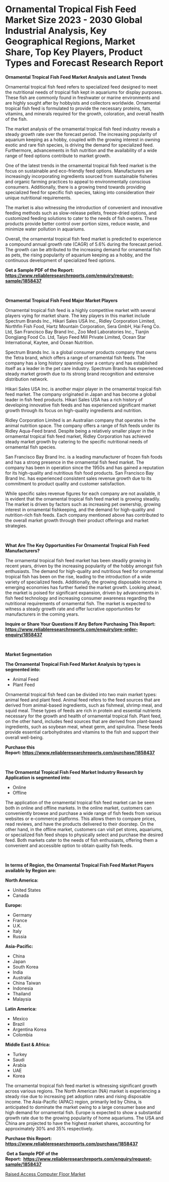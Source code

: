 <p><h1>Ornamental Tropical Fish Feed Market Size 2023 - 2030 Global Industrial Analysis, Key Geographical Regions, Market Share, Top Key Players, Product Types and Forecast Research Report</h1></p><p><strong>Ornamental Tropical Fish Feed Market Analysis and Latest Trends</strong></p>
<p><p>Ornamental tropical fish feed refers to specialized feed designed to meet the nutritional needs of tropical fish kept in aquariums for display purposes. These fish are commonly found in freshwater or marine environments and are highly sought after by hobbyists and collectors worldwide. Ornamental tropical fish feed is formulated to provide the necessary proteins, fats, vitamins, and minerals required for the growth, coloration, and overall health of the fish.</p><p>The market analysis of the ornamental tropical fish feed industry reveals a steady growth rate over the forecast period. The increasing popularity of aquarium keeping as a hobby, coupled with the growing interest in owning exotic and rare fish species, is driving the demand for specialized feed. Furthermore, advancements in fish nutrition and the availability of a wide range of feed options contribute to market growth.</p><p>One of the latest trends in the ornamental tropical fish feed market is the focus on sustainable and eco-friendly feed options. Manufacturers are increasingly incorporating ingredients sourced from sustainable fisheries and organic farming practices to appeal to environmentally conscious consumers. Additionally, there is a growing trend towards providing specialized feed for specific fish species, taking into consideration their unique nutritional requirements.</p><p>The market is also witnessing the introduction of convenient and innovative feeding methods such as slow-release pellets, freeze-dried options, and customized feeding solutions to cater to the needs of fish owners. These products provide better control over portion sizes, reduce waste, and minimize water pollution in aquariums.</p><p>Overall, the ornamental tropical fish feed market is predicted to experience a compound annual growth rate (CAGR) of 5.6% during the forecast period. The growth can be attributed to the increasing demand for ornamental fish as pets, the rising popularity of aquarium keeping as a hobby, and the continuous development of specialized feed options.</p></p>
<p><strong>Get a Sample PDF of the Report:&nbsp; <a href="https://www.reliableresearchreports.com/enquiry/request-sample/1858437">https://www.reliableresearchreports.com/enquiry/request-sample/1858437</a></strong></p>
<p>&nbsp;</p>
<p><strong>Ornamental Tropical Fish Feed Major Market Players</strong></p>
<p><p>Ornamental tropical fish feed is a highly competitive market with several players vying for market share. The key players in this market include Spectrum Brands Inc., Hikari Sales USA Inc., Ridley Corporation Limited, Northfin Fish Food, Hartz Mountain Corporation, Sera GmbH, Hai Feng Co. Ltd, San Francisco Bay Brand Inc., Zoo Med Laboratories Inc., Tianjin Dongjiang Food Co. Ltd, Taiyo Feed Mill Private Limited, Ocean Star International, Kaytee, and Ocean Nutrition.</p><p>Spectrum Brands Inc. is a global consumer products company that owns the Tetra brand, which offers a range of ornamental fish feeds. The company has a long history spanning over a century and has established itself as a leader in the pet care industry. Spectrum Brands has experienced steady market growth due to its strong brand recognition and extensive distribution network.</p><p>Hikari Sales USA Inc. is another major player in the ornamental tropical fish feed market. The company originated in Japan and has become a global leader in fish feed products. Hikari Sales USA has a rich history of developing innovative fish feeds and has experienced significant market growth through its focus on high-quality ingredients and nutrition.</p><p>Ridley Corporation Limited is an Australian company that operates in the animal nutrition space. The company offers a range of fish feeds under its Ridley Aqua-Feed brand. Despite being a relatively smaller player in the ornamental tropical fish feed market, Ridley Corporation has achieved steady market growth by catering to the specific nutritional needs of ornamental fish species.</p><p>San Francisco Bay Brand Inc. is a leading manufacturer of frozen fish foods and has a strong presence in the ornamental fish feed market. The company has been in operation since the 1950s and has gained a reputation for its high-quality and nutritious fish food products. San Francisco Bay Brand Inc. has experienced consistent sales revenue growth due to its commitment to product quality and customer satisfaction.</p><p>While specific sales revenue figures for each company are not available, it is evident that the ornamental tropical fish feed market is growing steadily. The market is driven by factors such as increasing pet ownership, growing interest in ornamental fishkeeping, and the demand for high-quality and nutrition-rich fish feeds. Each company mentioned above has contributed to the overall market growth through their product offerings and market strategies.</p></p>
<p>&nbsp;</p>
<p><strong>What Are The Key Opportunities For Ornamental Tropical Fish Feed Manufacturers?</strong></p>
<p><p>The ornamental tropical fish feed market has been steadily growing in recent years, driven by the increasing popularity of the hobby amongst fish enthusiasts. The demand for high-quality and nutritious feed for ornamental tropical fish has been on the rise, leading to the introduction of a wide variety of specialized feeds. Additionally, the growing disposable income in emerging economies has further fueled the market growth. Looking ahead, the market is poised for significant expansion, driven by advancements in fish feed technology and increasing consumer awareness regarding the nutritional requirements of ornamental fish. The market is expected to witness a steady growth rate and offer lucrative opportunities for manufacturers in the coming years.</p></p>
<p><strong>Inquire or Share Your Questions If Any Before Purchasing This Report: <a href="https://www.reliableresearchreports.com/enquiry/pre-order-enquiry/1858437">https://www.reliableresearchreports.com/enquiry/pre-order-enquiry/1858437</a></strong></p>
<p>&nbsp;</p>
<p><strong>Market Segmentation</strong></p>
<p><strong>The Ornamental Tropical Fish Feed Market Analysis by types is segmented into:</strong></p>
<p><ul><li>Animal Feed</li><li>Plant Feed</li></ul></p>
<p><p>Ornamental tropical fish feed can be divided into two main market types: animal feed and plant feed. Animal feed refers to the feed sources that are derived from animal-based ingredients, such as fishmeal, shrimp meal, and squid meal. These types of feeds are rich in protein and essential nutrients necessary for the growth and health of ornamental tropical fish. Plant feed, on the other hand, includes feed sources that are derived from plant-based ingredients, such as soybean meal, wheat germ, and spirulina. These feeds provide essential carbohydrates and vitamins to the fish and support their overall well-being.</p></p>
<p><strong>Purchase this Report:&nbsp;<a href="https://www.reliableresearchreports.com/purchase/1858437">https://www.reliableresearchreports.com/purchase/1858437</a></strong></p>
<p>&nbsp;</p>
<p><strong>The Ornamental Tropical Fish Feed Market Industry Research by Application is segmented into:</strong></p>
<p><ul><li>Online</li><li>Offline</li></ul></p>
<p><p>The application of the ornamental tropical fish feed market can be seen both in online and offline markets. In the online market, customers can conveniently browse and purchase a wide range of fish feeds from various websites or e-commerce platforms. This allows them to compare prices, read reviews, and have the products delivered to their doorstep. On the other hand, in the offline market, customers can visit pet stores, aquariums, or specialized fish feed shops to physically select and purchase the desired feed. Both markets cater to the needs of fish enthusiasts, offering them a convenient and accessible option to obtain quality fish feeds.</p></p>
<p>&nbsp;</p>
<p><strong>In terms of Region, the Ornamental Tropical Fish Feed Market Players available by Region are:</strong></p>
<p>
    <p> <strong> North America: </strong>
        <ul>
            <li>United States</li>
            <li>Canada</li>
        </ul>
        </p> 
    <p> <strong> Europe: </strong>
        <ul>
            <li>Germany</li>
            <li>France</li>
            <li>U.K.</li>
            <li>Italy</li>
            <li>Russia</li>
        </ul>
        </p> 
    <p> <strong> Asia-Pacific: </strong>
        <ul>
            <li>China</li>
            <li>Japan</li>
            <li>South Korea</li>
            <li>India</li>
            <li>Australia</li>
            <li>China Taiwan</li>
            <li>Indonesia</li>
            <li>Thailand</li>
            <li>Malaysia</li>
        </ul>
        </p> 
    <p> <strong> Latin America: </strong>
        <ul>
            <li>Mexico</li>
            <li>Brazil</li>
            <li>Argentina Korea</li>
            <li>Colombia</li>
        </ul>
        </p> 
    <p> <strong> Middle East & Africa: </strong>
        <ul>
            <li>Turkey</li>
            <li>Saudi</li>
            <li>Arabia</li>
            <li>UAE</li>
            <li>Korea</li>
        </ul>
    </p>
    </p>
<p><p>The ornamental tropical fish feed market is witnessing significant growth across various regions. The North American (NA) market is experiencing a steady rise due to increasing pet adoption rates and rising disposable income. The Asia-Pacific (APAC) region, primarily led by China, is anticipated to dominate the market owing to a large consumer base and high demand for ornamental fish. Europe is expected to show a substantial growth rate due to the growing popularity of home aquariums. The USA and China are projected to have the highest market shares, accounting for approximately 30% and 35% respectively.</p></p>
<p><strong>Purchase this Report: <a href="https://www.reliableresearchreports.com/purchase/1858437">https://www.reliableresearchreports.com/purchase/1858437</a></strong></p>
<p>&nbsp;<strong>Get a Sample PDF of the Report:&nbsp;&nbsp;<a href="https://www.reliableresearchreports.com/enquiry/request-sample/1858437">https://www.reliableresearchreports.com/enquiry/request-sample/1858437</a></strong></p>
<p><strong></strong></p>
<p><p><a href="https://medium.com/@klrahulrp23/raised-access-computer-floor-market-outlook-industry-overview-and-forecast-2023-to-2030-999b1fb8cb8e">Raised Access Computer Floor Market</a></p></p>